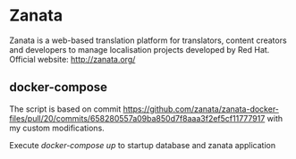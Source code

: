 # Zanata

Zanata is a web-based translation platform for translators, content creators and developers to manage localisation projects developed by Red Hat. Official website: http://zanata.org/

## docker-compose
The script is based on commit https://github.com/zanata/zanata-docker-files/pull/20/commits/658280557a09ba850d7f8aaa3f2ef5cf11777917 with my custom modifications.

Execute *docker-compose up* to startup database and zanata application

